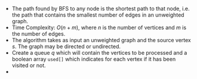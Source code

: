 - The path found by BFS to any node is the shortest path to that node, i.e. the path that contains the smallest number of edges in an unweighted graph.
- Time Complexity: $O(n+m)$, where $n$ is the number of vertices and $m$ is the number of edges.
- The algorithm takes as input an unweighted graph and the source vertex $s$. The graph may be directed or undirected.
- Create a queue $q$ which will contain the vertices to be processed and a boolean array `used[]` which indicates for each vertex if it has been visited or not.
- 
